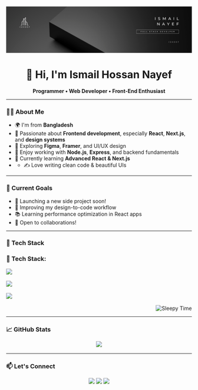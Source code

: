 <!-- Header Banner -->
<p align="center">
  <img src="banner.png" alt="Header Image" />
</p>

<h1 align="center">👋 Hi, I'm Ismail Hossan Nayef</h1>

<p align="center">
  <b>Programmer • Web Developer • Front-End Enthusiast</b>
</p>

---

### 👨‍💻 About Me

- 🌍 I'm from **Bangladesh**
- 🎯 Passionate about **Frontend development**, especially **React**, **Next.js**, and **design systems**
- 🎨 Exploring **Figma**, **Framer**, and UI/UX design
- 🔧 Enjoy working with **Node.js**, **Express**, and backend fundamentals
- 🌱 Currently learning **Advanced React & Next.js**
- - ✍️ Love writing clean code & beautiful UIs

---

### 🚀 Current Goals

- 🚀 Launching a new side project soon!
- 🎨 Improving my design-to-code workflow
- 📚 Learning performance optimization in React apps
- 🤝 Open to collaborations!

---

### 🧰 Tech Stack


<h3 align="left">🚀 Tech Stack:</h3>

<p align="left">
  <img src="https://skillicons.dev/icons?i=html,css,js,react,next,tailwind,nodejs,express" />
</p>
<p align="left">
  <img src="https://skillicons.dev/icons?i=mongodb,firebase,vite,npm,git,wordpress" />
</p>
<p align="left">
  <img src="https://skillicons.dev/icons?i=figma,photoshop,illustrator,aftereffects,premierepro,framer" />
</p>

<p align="right">
  <img src="https://media3.giphy.com/media/v1.Y2lkPTc5MGI3NjExM21jMGV5MWFsdmg5MTRqeGd6a29lNnlpejNpMHdpNGpvdW16Z3UzdSZlcD12MV9pbnRlcm5hbF9naWZfYnlfaWQmY3Q9Zw/qgQUggAC3Pfv687qPC/giphy.gif" width="200" alt="Sleepy Time" />
</p>





---

### 📈 GitHub Stats

<p align="center">
  <img src="https://github-readme-streak-stats.herokuapp.com/?user=abdullahalsuad&theme=radical&hide_border=true" width="48%" />
</p>

---


### 📫 Let's Connect

<p align="center">
  <a href="https://linkedin.com/in/mdismailhossannayef"><img src="https://img.shields.io/badge/LinkedIn-blue?logo=linkedin&style=for-the-badge"/></a>
  <a href="mailto:ismailhossennayeb@gmail.com"><img src="https://img.shields.io/badge/Email-red?logo=gmail&style=for-the-badge"/></a>
  <a href="https://ismailnayef.web.app"><img src="https://img.shields.io/badge/Portfolio-000?logo=vercel&style=for-the-badge"/></a>
</p>


</p>

